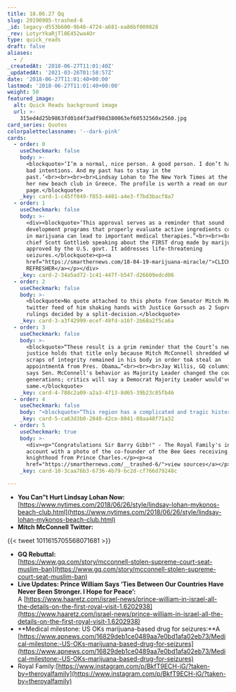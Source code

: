```yaml
---
title: 18.06.27 Qq
slug: 20190905-trashed-6
_id: legacy-d553b600-9b48-4724-a681-ea86bf009828
_rev: LotyrYkaRjTl0E452wa4Or
type: quick_reads
draft: false
aliases:
  - /
_createdAt: '2018-06-27T11:01:40Z'
_updatedAt: '2021-03-26T01:58:57Z'
date: '2018-06-27T11:01:40+00:00'
lastmod: '2018-06-27T11:01:40+00:00'
weight: 50
featured_image:
  alt: Quick Reads background image
  url: >-
    315ed4d25b9863fd01d4f3adf98d380063ef60532560x2560.jpg
card_series: Quotes
colorpaletteclassname: '--dark-pink'
cards:
  - order: 0
    useCheckmark: false
    body: >-
      <blockquote>‘I’m a normal, nice person. A good person. I don’t have any
      bad intentions. And my past has to stay in the
      past.’<br><br><br><br>Lindsay Lohan to The New York Times at the site of
      her new beach club in Greece. The profile is worth a read on our source
      page.</blockquote>
    _key: card-1-c45ff049-f853-4401-a4e3-f7bd3bacf8a7
  - order: 1
    useCheckmark: false
    body: >-
      <div><blockquote>‘This approval serves as a reminder that sound
      development programs that properly evaluate active ingredients contained
      in marijuana can lead to important medical therapies.”<br><br><br>FDA
      chief Scott Gottlieb speaking about the FIRST drug made by marijuana
      approved by the U.S. govt. It addresses life-threatening
      seizures.</blockquote><p><a
      href="https://smarthernews.com/18-04-19-marijuana-miracle/">CLICK: FOR
      REFRESHER</a></p></div>
    _key: card-2-34a5ad72-1c41-447f-b547-d26609edcd06
  - order: 2
    useCheckmark: false
    body: >-
      <blockquote>No quote attached to this photo from Senator Mitch McConnell's
      twitter feed of him shaking hands with Justice Gorsuch as 2 Supreme Court
      rulings decided by a split-decision.</blockquote>
    _key: card-3-a3f42999-ecef-49fd-a16f-2b68a2f5ca6a
  - order: 3
    useCheckmark: false
    body: >-
      <blockquote>“These result is a grim reminder that the Court’s newest
      justice holds that title only because Mitch McConnell shredded whatever
      scraps of integrity remained in his body in order toA steal an
      appointmentA from Pres. Obama…”<br><br><br>Jay Willis, GQ columnist, who
      says Sen. McConnell's behavior as Majority Leader changed the courts for
      generations; critics will say a Democrat Majority Leader would've done the
      same.</blockquote>
    _key: card-4-788c2a09-a2a3-4713-8d65-39b23c85fb46
  - order: 4
    useCheckmark: false
    body: "<blockquote>“This region has a complicated and tragic history a\x13 in the past century the people of the Middle East have suffered great sadness and loss. Never has hope and reconciliation been more needed. I know I share a desire with all of you, and with your neighbors, for a just and lasting peace.”<br><br><br>Prince William speaking in Israel as the first member of the British Royal Family to visit the country in an official capacity.</blockquote>"
    _key: card-5-ca63d3b0-2848-42ce-8041-08aa48f71a32
  - order: 5
    useCheckmark: true
    body: >-
      <div><p>"Congratulations Sir Barry Gibb!" - The Royal Family's instagram
      account with a photo of the co-founder of the Bee Gees receiving
      knighthood from Prince Charles.</p><p><a
      href="https://smarthernews.com/__trashed-6/">view sources</a></p></div>
    _key: card-10-3caa76b3-6736-4b79-bc2d-cf766d79248c

---
```

* **You Can”t Hurt Lindsay Lohan Now:**  
[https://www.nytimes.com/2018/06/26/style/lindsay-lohan-mykonos-beach-club.html](https://www.nytimes.com/2018/06/26/style/lindsay-lohan-mykonos-beach-club.html)
* **Mitch McConnell Twitter:**

{{< tweet 1011615705568071681 >}}

* **GQ Rebuttal:**  
[https://www.gq.com/story/mcconnell-stolen-supreme-court-seat-muslim-ban](https://www.gq.com/story/mcconnell-stolen-supreme-court-seat-muslim-ban)
* **Live Updates: Prince William Says ‘Ties Between Our Countries Have Never Been Stronger. I Hope for Peace’:**  
A [https://www.haaretz.com/israel-news/prince-william-in-israel-all-the-details-on-the-first-royal-visit-1.6202938](https://www.haaretz.com/israel-news/prince-william-in-israel-all-the-details-on-the-first-royal-visit-1.6202938)
* **Medical milestone: US OKs marijuana-based drug for seizures:**A [https://www.apnews.com/16829deb1ce0489aa7e0bd1afa02eb73/Medical-milestone:-US-OKs-marijuana-based-drug-for-seizures](https://www.apnews.com/16829deb1ce0489aa7e0bd1afa02eb73/Medical-milestone:-US-OKs-marijuana-based-drug-for-seizures)
* Royal Family:[https://www.instagram.com/p/BkfT9ECH-iG/?taken-by=theroyalfamily](https://www.instagram.com/p/BkfT9ECH-iG/?taken-by=theroyalfamily)
